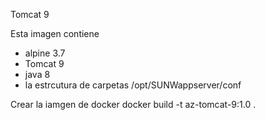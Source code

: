 Tomcat 9

Esta imagen contiene
- alpine 3.7
- Tomcat 9 
- java 8
- la estrcutura de carpetas /opt/SUNWappserver/conf

Crear la iamgen de docker
docker build -t az-tomcat-9:1.0 .
